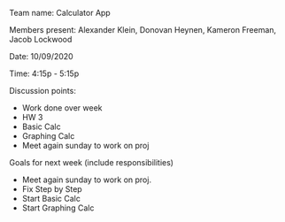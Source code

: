 Team name: Calculator App

Members present: Alexander Klein, Donovan Heynen, Kameron Freeman, Jacob Lockwood

Date: 10/09/2020

Time: 4:15p - 5:15p

Discussion points: 

* Work done over week
* HW 3
* Basic Calc
* Graphing Calc
* Meet again sunday to work on proj

Goals for next week (include responsibilities)

* Meet again sunday to work on proj.
* Fix Step by Step
* Start Basic Calc
* Start Graphing Calc
